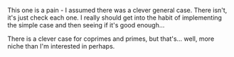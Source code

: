 This one is a pain - I assumed there was a clever general case. There isn't, it's just check each one. I really should get into the habit of implementing the simple case and then seeing if it's good enough...

There is a clever case for coprimes and primes, but that's... well, more niche than I'm interested in perhaps.
